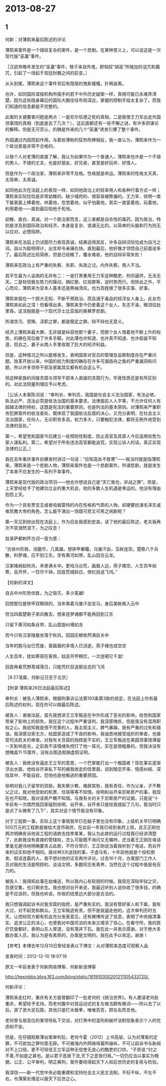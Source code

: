 # 2013-08-27

## 1

何新：对薄熙来最后陈述的评论

薄熙来案件是一个错综复杂的案件，是一个悲剧。在某种意义上，可以说这是一次现代版“巫蛊”事件。

［汉武帝晚年发生的“巫蛊”事件，根子来自外鬼，即匈奴“胡巫”所施加的诅咒和魔咒，引起了一场起于宫廷肘腋之间的巨变。］

从头到尾，薄熙来这个事件背后有隐隐的鬼影幢幢，扑朔迷离。

也许，如同国际谍报机构所插手的若干中外历史疑案一样，真相可能已永难弄清楚。因为这些隐身幕后的国际大腕往往布局深远，掌握的控制手段太复杂了。而我们知道的信息都是不完整的。

此案的关键要害问题是两点：一是尼尔伍德之死的真相，二是致使王力军出走外国领事馆的真相（到底是去了几次？），这后面都还有一些不解之谜，有许多阴谋论的解释。但是无可否认，的确是外来的几个“巫蛊”诱发引爆了整个事件。

外因通过内因而起作用。与那些薄粉的狂热吹捧相反，我一直认为，薄熙来作为一个政治家是非常不合格的。

以我个人对老薄的直接了解，我认为如果作为一个普通人，薄熙来也许是一个不错的男人、不错的丈夫，也是好朋友、好兄弟，甚至是好玩伴、好情人。

但是作为一个政治家，薄熙来非常不及格。性格就是命运。薄熙来的性格太天真，太简单，太真诚。

如同他此次在法庭上的表现一样，如同他政治上的轻率用人和各种行事方式一样；薄熙来实际恰恰是非常幼稚的、缺少城府的、很容易被欺骗的。王力军、徐明一类下属表面上捧着他，哄着他，忽悠着他，似乎怕着他，其实一直耍着他，玩着他，利用着他——直到最后陷他于死地。

幼稚、直白、真诚，对一个政治家而言，这三者都是自杀性的毒药。因为政治，特别是涉及到国际政治和经济，本身是复杂、诡谲无比的。以简单的头脑和行为则无以应对，必堕陷阱。

薄熙来在法庭上仍试图尽力表现真诚，结果适得其反，许多自辩词恰恰成为自污之词。自以为聪明得计，出言却令亲痛仇快。直到最后，他好像才领悟自己前面说多了。最后陈述比较简练，但是已经晚了。覆水难收，他的自辩非常失败！

薄熙来在政治上有严重的失察、失职、失政之过。内外失察，用人不当。

其平生最为人诟病的无非有二：一是打黑重用王力军这种酷吏，刑讯逼供，无法无天。二是轻信极左势力的躁动，搞红歌、红视屏等，逆时势而行。但除此之外，平心而论，薄熙来为官本人基本还是两袖清风，也为百姓做了很多实事、好事。

薄熙来毁在一个胆大无知、不断干预政治、而且溺于毒品的轻浮女人身上。此女伤薄熙来如此之深！但看得出来，薄熙来至今仍爱着这个女人，矢志不渝，眼泪往肚里吞。这活脱脱是一个现代莎士比亚版的奥赛罗悲剧。

所谓贪污、受贿、渎职之罪，都是既定之罪。辩不辩也无意义。

经济上薄熙来最大罪，无非就是纵容他那个妻子，而那个女人借着他不断上升的权势，的确在背后做了许多手脚。对此薄也许知道、也许真不知道、也许假装不知道，但总之，妻子从商人手里收取了巨大的经济利益。

但是，这种情况之所以能够发生，表明国家对官员的管理及监察制度存在严重问题。改革开放以来，中国的权力制度的确存在许多可漏吞舟之鱼的严重漏洞和问题，所以许多领导干部及家属其实都有机会这么干。

但这种家族的间接贪腐与领导干部本人直接的贪腐行为，毕竟性质还是有所区别的。对此法院量刑理应予以考虑。

［公诉人本案陈词说：“审判长、审判员，我国是社会主义法治国家，有法必依、执法必严、违法必究是依法治国的基本要求。法律面前人人平等，不允许任何人有超越法律的特权，这既是宪法的重要原则，也是刑法的基本原则。对薄熙来严重职务犯罪案件的依法查处，既体现了我国依法反腐的决心，又充分表明，在社会主义法治国家，任何人，无论职务多高，权力多大，只要触犯法律，都将无例外地受到法律的惩处。”

第一，希望党和国家今后建立一些预防性制度，防止高官及其家人今后滥用权势为家人谋私利。第二，希望对于所有违法高官都能追究，实现公诉人的话，真正实现法律的公正。］

我在去年重庆事件初爆发时讲过一句话：“应知高处不胜寒”——我当时就是指薄熙来。薄熙来是一个悲剧人物，薄熙来案件也是一个悲剧案件。所谓悲剧，就是发生了本来不应发生的一系列不幸事件。

薄熙来是现代版的政治项羽——他也许想说自己是“天亡我也，非战之罪”。但是，上天曾经给予了他建功立业的重大机会，他的多数人生机遇是幸运的。他没有理由抱怨上天。

作为一个具有贾宝玉或者哈姆雷特的内在性格和气质的人物，却硬要扮演毛泽东或者凯撒大帝的角色，怎么能不演出一场既可悲又可笑之闹剧呢？

第一天见到他出现在法庭上，作为旧友我感到悲哀。读了他的最后陈述，老夫我再次不禁潸然泪下，为之叹息！

兹录萨都剌怀古词一首为感：

“古徐州形胜，消磨尽，几英雄。想铁甲重瞳，乌骓汗血，玉帐连空。楚歌八千兵散，料梦魂，应不到江东。空有黄河如带，乱山回合云龙。

汉家陵阙起秋风，禾黍满关中。更戏马台荒，画眉人远，燕子楼空。人生百年如寄，且开怀，一饮尽千钟。回首荒城斜日，倚栏目送飞鸿。” 

【何新的译文】

自古中州形势优胜，为之毁灭，多少英雄!

回想那位披铁甲双眼球的，当年乘着乌骓汗血宝马，身后美帐耸入云中

但当四面楚歌子弟兵散去，想来连梦魂都不能再回到江东

只留下黄河如条丝带，乱山盘旋纠缠如龙

而今只有汉家陵墓坐落于秋风，田园庄稼依然满目关中

当年的跑马台已荒废，善画眉的多情人已消逝，燕子楼也成空空

人生百年，犹如寄宿在客旅，姑且开怀畅饮，一次连喝它千盅!

回首再看荒野髙城落日，只能凭栏目送那远去的飞鸿

［8·27凌晨，何新记日志于北京］

【附录·薄熙来26日法庭最后陈述】

审判长：被告人薄熙来，根据刑事诉讼法第193条第3款的规定，在法庭上你有最后陈述的权利，现在你可以做最后陈述。

被告人：谢谢法庭，首先我想讲王立军叛逃在中外形成了恶劣的影响，给党和国家带来了影响上的损失，我在这个过程中严重误判，我深感愧疚，但是我没有滥用职权之心。我自知我是很不完善的人，我主观主义，脾气暴躁，我有严重的过失和错误。我深感治家无方，给国家造成了不良的影响，我诚恳地接受组织的审查，也接受司法机关的审查。对我有关贪腐的指控是不实的，王立军叛逃在美国领事馆滞留一天影响恶劣，之前我不该情绪失控打了他一耳光，实在是很粗暴的。但我决没有想掩盖11·15案件，没有企图造假搞虚假证明。

被告人：我绝没有逼走王立军的意思，一个巴掌能打出一个叛国者？现在事实逐渐浮出水面，他给谷开来私下写的被我收走的信里面，说到暗恋开来、情感纠结、深陷其中、不能自拔，恐怕也是他叛逃的重要原因。

徐明对我儿子留学的资助，我失察少教，难辞其咎，我有责任，作为父亲，子不教父之过，我对他受助的机票、住宿等等不知情。徐明和谷开来尼斯房产的事，我现在也不知晓，我对该房产概不知情。与我有关的关于尼斯房产的证据，只是说“十年前有一次偶然我回家碰到徐明、谷开来，谷开来只是给我提起了几句，我当时只是点了头微笑了几下”，其实对这个情节我没有印象。

对于工程款一事，实际上这个事情我早巳在脑子里也没有印象，上级机关早巳明确500万元的工程款是拨给大连市政府，在此前一年我已经到省府上班，且王正刚也两次明确告诉他该工程的请款去找李某某，我认为此款的运行过程我已经讲清楚了，此款我没有直接的管辖权，怎么可能既不询问又无嘱咐，还当着王正刚在电话里毫无避讳地明确要贪占此款，不符合常识，王正刚说当着我听到了电话，而谷开来的证实和他不相同。唐肖林3次送钱的事，子虚乌有，十年前他就是个投机倒卖、假话连篇的人，我不想对他的证言再作评论。过去16个月，办案部门工作人员对我的生活是照顾的，谈话文明，多数同志有素养，当然在这个过程中我是有压力的。

被告人：我得知此事在劫难逃，所以我内心有软弱的时候。我现在深陷牢狱之灾，百感交集，也只剩余生。我也想对谷开来说，我最近听别人说你收了很多钱，的确是不应该的，但我也听说，你收的钱里边大部分是合法的。

我只想强调起诉书对我贪腐的指控，是严重失实的。我没有管好家人和下属，我有大过，对不起党和群众。王立军叛逃有责，但不是我逼走他的。这次审判历时五天，让控辩双方都有机会充分发表意见，还有微博传送了信息，表明了中央搞清事实、追求公正的决心，也使我对中国司法的未来又增添了信心。在看守所，我的医疗饮食都好，表明山东人厚道，没有落井下石。我在此一并表示感谢。对于绝大多数办案人员，我认为是有素质的，办案是文明的，我在此予以肯定。谢谢！

【参考】本博去年12月10日曾经发表以下博文：从对薄熙来态度可观察人品 

发表时间：2012-12-10 18:07:16

原文一年前发表于何新网易博客、何新新浪博客

http://hexinbbs.blog.163.com/blog/static/161910300201211105433720/ 

何新评论：

薄熙来走红时，重庆有关方面曾翻印了一批老何的《统治世界》。有人邀请老何赴重庆，希望给予支持。而老何腹中对其运动式的复左做法颇有微词——所以去了以后，游了游大足石窟，其他只是打太极拳，唯唯否否，顾左右而言他。

老何曾与居高位的某领导私下交谈，对打黑中的滥刑和破坏法制现象表示个人的忧虑和不安。

但是，在仔细观察薄谷案审判后，老何今夏（2012）上书高层，认为对薄案的定罪，不可欲加之罪何患无辞。不可被海内外网络喧嚣所操纵，不可让起诉书与新闻对不上口径。更不可轻信王立军这种无信誉无良心的酷吏的口供。“子贡说:“纣之不善,不如是之甚也。是以君子恶居下流,天下之恶皆归焉。”一切仍应当以事实为根据，公正、公平审判，明正典刑，案件要经得起天下人和后世历史的复核与检验。

我深信——新一代党中央必能重建和坚持社会主义民主法制，不枉不纵，不左不右，令薄案处理足以服天下后世之心。

